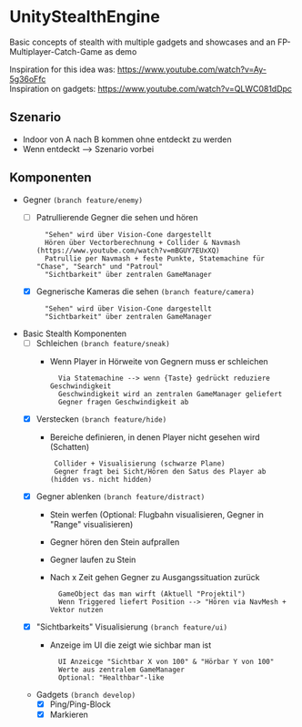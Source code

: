 # UnityStealthEngine
Basic concepts of stealth with multiple gadgets and showcases and an FP-Multiplayer-Catch-Game as demo  

Inspiration for this idea was: https://www.youtube.com/watch?v=Ay-5g36oFfc  
Inspiration on gadgets: https://www.youtube.com/watch?v=QLWC081dDpc

## Szenario
- Indoor von A nach B kommen ohne entdeckt zu werden
- Wenn entdeckt --> Szenario vorbei

## Komponenten
- Gegner `(branch feature/enemy)`
    - [ ] Patrullierende Gegner die sehen und hören
         
            "Sehen" wird über Vision-Cone dargestellt
            Hören über Vectorberechnung + Collider & Navmash (https://www.youtube.com/watch?v=mBGUY7EUxXQ)
            Patrullie per Navmash + feste Punkte, Statemachine für "Chase", "Search" und "Patroul"
            "Sichtbarkeit" über zentralen GameManager
            
    - [X] Gegnerische Kameras die sehen `(branch feature/camera)`
            
            "Sehen" wird über Vision-Cone dargestellt
            "Sichtbarkeit" über zentralen GameManager
            
- Basic Stealth Komponenten
    - [ ] Schleichen `(branch feature/sneak)`
        - Wenn Player in Hörweite von Gegnern muss er schleichen   
                
                Via Statemachine --> wenn {Taste} gedrückt reduziere Geschwindigkeit
                Geschwindigkeit wird an zentralen GameManager geliefert
                Gegner fragen Geschwindigkeit ab
                                    
    - [X] Verstecken `(branch feature/hide)`
        -  Bereiche definieren, in denen Player nicht gesehen wird (Schatten)
                
                Collider + Visualisierung (schwarze Plane)
                Gegner fragt bei Sicht/Hören den Satus des Player ab (hidden vs. nicht hidden)    
    
    - [X] Gegner ablenken `(branch feature/distract)`
        - Stein werfen (Optional: Flugbahn visualisieren, Gegner in "Range" visualisieren)        
        - Gegner hören den Stein aufprallen
        - Gegner laufen zu Stein
        - Nach x Zeit gehen Gegner zu Ausgangssituation zurück
        
                GameObject das man wirft (Aktuell "Projektil")
                Wenn Triggered liefert Position --> "Hören via NavMesh + Vektor nutzen
           
    - [X] "Sichtbarkeits" Visualisierung `(branch feature/ui)`
        - Anzeige im UI die zeigt wie sichbar man ist   
                
                UI Anzeicge "Sichtbar X von 100" & "Hörbar Y von 100"
                Werte aus zentralem GameManager
                Optional: "Healthbar"-like
          
    - Gadgets `(branch develop)`
        - [X] Ping/Ping-Block
        - [X] Markieren